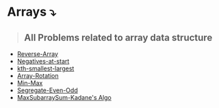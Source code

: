 # Arrays ⤵️
>## All Problems related to array data structure
* [Reverse-Array](https://github.com/ColonelAVP/Problem-Solving-/blob/master/Data-structures/Arrays/Reverse_Array.py) 
* [Negatives-at-start](https://github.com/ColonelAVP/Problem-Solving-/blob/master/Data-structures/Arrays/Negatives_at_Start.py) 
* [kth-smallest-largest](https://github.com/ColonelAVP/Problem-Solving-/blob/master/Data-structures/Arrays/Kth_Smallest_largest.py)
* [Array-Rotation](https://github.com/ColonelAVP/Problem-Solving-/blob/master/Data-structures/Arrays/ArrayRotation_reverse.py)
* [Min-Max](https://github.com/ColonelAVP/Problem-Solving-/blob/master/Data-structures/Arrays/Min_Max.py)
* [Segregate-Even-Odd](https://github.com/ColonelAVP/Problem-Solving-/blob/master/Data-structures/Arrays/Segregate_Even_Odd.py)
* [MaxSubarraySum-Kadane's Algo]()
